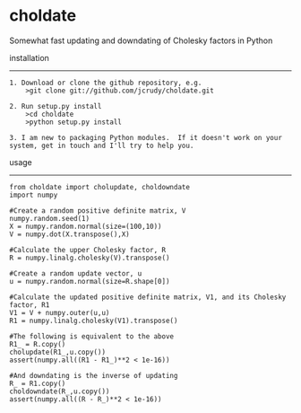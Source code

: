 choldate
========

Somewhat fast updating and downdating of Cholesky factors in Python

installation
________

	1. Download or clone the github repository, e.g.
	    >git clone git://github.com/jcrudy/choldate.git
	    
	2. Run setup.py install
	    >cd choldate
	    >python setup.py install
	    
	3. I am new to packaging Python modules.  If it doesn't work on your system, get in touch and I'll try to help you.

usage
________

	from choldate import cholupdate, choldowndate
	import numpy
	
	#Create a random positive definite matrix, V
	numpy.random.seed(1)
	X = numpy.random.normal(size=(100,10))
	V = numpy.dot(X.transpose(),X)
	
	#Calculate the upper Cholesky factor, R
	R = numpy.linalg.cholesky(V).transpose()
	
	#Create a random update vector, u
	u = numpy.random.normal(size=R.shape[0])
	
	#Calculate the updated positive definite matrix, V1, and its Cholesky factor, R1
	V1 = V + numpy.outer(u,u)
	R1 = numpy.linalg.cholesky(V1).transpose()
	
	#The following is equivalent to the above
	R1_ = R.copy()
	cholupdate(R1_,u.copy())
	assert(numpy.all((R1 - R1_)**2 < 1e-16))
	
	#And downdating is the inverse of updating
	R_ = R1.copy()
	choldowndate(R_,u.copy())
	assert(numpy.all((R - R_)**2 < 1e-16))    
